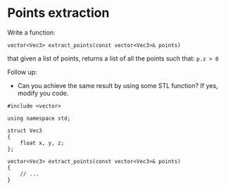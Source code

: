 # Points extraction

Write a function:

    vector<Vec3> extract_points(const vector<Vec3>& points)

that given a list of points, returns a list of all the points such that:
    `p.z > 0`

Follow up:
- Can you achieve the same result by using some STL function? If yes, modify you code.

```
#include <vector>

using namespace std;

struct Vec3
{
    float x, y, z;
};

vector<Vec3> extract_points(const vector<Vec3>& points)
{
    // ...
}

```
